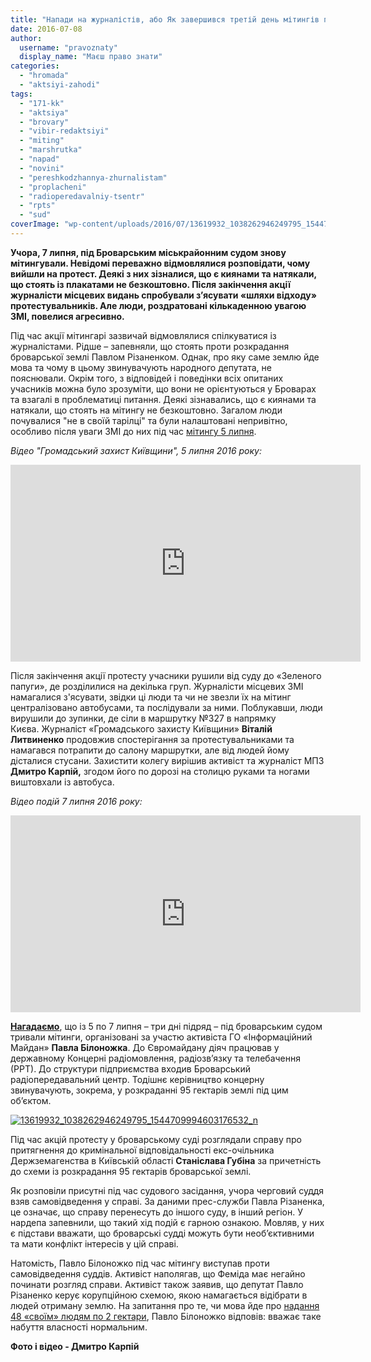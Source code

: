 ```yaml
---
title: "Напади на журналістів, або Як завершився третій день мітингів під броварським судом – ВІДЕО"
date: 2016-07-08
author: 
  username: "pravoznaty"
  display_name: "Маєш право знати"
categories: 
  - "hromada"
  - "aktsiyi-zahodi"
tags: 
  - "171-kk"
  - "aktsiya"
  - "brovary"
  - "vibir-redaktsiyi"
  - "miting"
  - "marshrutka"
  - "napad"
  - "novini"
  - "pereshkodzhannya-zhurnalistam"
  - "proplacheni"
  - "radioperedavalniy-tsentr"
  - "rpts"
  - "sud"
coverImage: "wp-content/uploads/2016/07/13619932_1038262946249795_1544709994603176532_n-1.jpg"
---
```


**Учора, 7 липня, під Броварським міськрайонним судом знову мітингували. Невідомі переважно відмовлялися розповідати, чому вийшли на протест. Деякі з них зізналися, що є киянами та натякали, що стоять із плакатами не безкоштовно. Після закінчення акції журналісти місцевих видань спробували з’ясувати «шляхи відходу» протестувальників. Але люди, роздратовані кількаденною увагою ЗМІ, повелися агресивно.**

Під час акції мітингарі зазвичай відмовлялися спілкуватися із журналістами. Рідше – запевняли, що стоять проти розкрадання броварської землі Павлом Різаненком. Однак, про яку саме землю йде мова та чому в цьому звинувачують народного депутата, не пояснювали. Окрім того, з відповідей і поведінки всіх опитаних учасників можна було зрозуміти, що вони не орієнтуються у Броварах та взагалі в проблематиці питання. Деякі зізнавались, що є киянами та натякали, що стоять на мітингу не безкоштовно. Загалом люди почувалися "не в своїй тарілці" та були налаштовані непривітно, особливо після уваги ЗМІ до них під час [мітингу 5 липня](https://mpz.brovary.org/za-vidchuzhennya-95-gektariv-brovarskoyi-zemli-eks-chynovnyku-derzhzemagenstva-zagrozhuye-tyurma/).

_Відео "Громадський захист Київщини", 5 липня 2016 року:_

<iframe src="https://www.youtube.com/embed/YemoFq6y9l8" width="560" height="315" frameborder="0" allowfullscreen="allowfullscreen"></iframe>

Після закінчення акції протесту учасники рушили від суду до «Зеленого папуги», де розділилися на декілька груп. Журналісти місцевих ЗМІ намагалися з'ясувати, звідки ці люди та чи не звезли їх на мітинг централізовано автобусами, та послідували за ними. Поблукавши, люди вирушили до зупинки, де сіли в маршрутку №327 в напрямку Києва. Журналіст «Громадського захисту Київщини» **Віталій Литвиненко** продовжив спостерігання за протестувальниками та намагався потрапити до салону маршрутки, але від людей йому дісталися стусани. Захистити колегу вирішив активіст та журналіст МПЗ **Дмитро Карпій,** згодом його по дорозі на столицю руками та ногами виштовхали із автобуса.

_Відео подій 7 липня 2016 року:_

<iframe src="https://www.youtube.com/embed/Qc01ttJv_2Y" width="560" height="315" frameborder="0" allowfullscreen="allowfullscreen"></iframe>

**[Нагадаємо](https://mpz.brovary.org/za-vidchuzhennya-95-gektariv-brovarskoyi-zemli-eks-chynovnyku-derzhzemagenstva-zagrozhuye-tyurma/)**, що із 5 по 7 липня – три дні підряд – під броварським судом тривали мітинги, організовані за участю активіста ГО «Інформаційний Майдан» **Павла Білоножка**. До Євромайдану діяч працював у державному Концерні радіомовлення, радіозв’язку та телебачення (РРТ). До структури підприємства входив Броварський радіопередавальний центр. Тодішнє керівництво концерну звинувачують, зокрема, у розкраданні 95 гектарів землі під цим об’єктом.

[![13619932_1038262946249795_1544709994603176532_n](https://mpz.brovary.org/wp-content/uploads/2016/07/13619932_1038262946249795_1544709994603176532_n-1.jpg)](https://mpz.brovary.org/wp-content/uploads/2016/07/13619932_1038262946249795_1544709994603176532_n-1.jpg)

Під час акцій протесту у броварському суді розглядали справу про притягнення до кримінальної відповідальності екс-очільника Держземагенства в Київській області **Станіслава Губіна** за причетність до схеми із розкрадання 95 гектарів броварської землі.

Як розповіли присутні під час судового засідання, учора черговий суддя взяв самовідведення у справі. За даними прес-служби Павла Різаненка, це означає, що справу перенесуть до іншого суду, в інший регіон. У нардепа запевнили, що такий хід подій є гарною ознакою. Мовляв, у них є підстави вважати, що броварські судді можуть бути необ’єктивними та мати конфлікт інтересів у цій справі.

Натомість, Павло Білоножко під час мітингу виступав проти самовідведення суддів. Активіст наполягав, що Феміда має негайно починати розгляд справи. Активіст також заявив, що депутат Павло Різаненко керує корупційною схемою, якою намагається відібрати в людей отриману землю. На запитання про те, чи мова йде про [надання 48 «своїм» людям по 2 гектари](https://mpz.brovary.org/rik-radio-abo-zemli-groshi-dva-sudi-brovarska-tragikomediya-na-dvi-diyi/), Павло Білоножко відповів: вважає таке набуття власності нормальним.

**Фото і відео - Дмитро Карпій**
